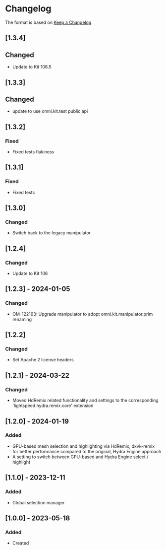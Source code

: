 ﻿# Changelog
The format is based on [Keep a Changelog](https://keepachangelog.com/en/1.0.0/).

## [1.3.4]
## Changed
- Update to Kit 106.5

## [1.3.3]
## Changed
- update to use omni.kit.test public api

## [1.3.2]
### Fixed
- Fixed tests flakiness

## [1.3.1]
### Fixed
- Fixed tests

## [1.3.0]
### Changed
- Switch back to the legacy manipulator

## [1.2.4]
### Changed
- Update to Kit 106

## [1.2.3] - 2024-01-05
### Changed
- OM-122163: Upgrade manipulator to adopt omni.kit.manipulator.prim renaming

## [1.2.2]
### Changed
- Set Apache 2 license headers

## [1.2.1] - 2024-03-22
### Changed
- Moved HdRemix related functionality and settings to the corresponding 'lightspeed.hydra.remix.core' extension

## [1.2.0] - 2024-01-19
### Added
- GPU-based mesh selection and highlighting via HdRemix, dxvk-remix
  for better performance compared to the original, Hydra Engine approach
- A setting to switch between GPU-based and Hydra Engine select / highlight

## [1.1.0] - 2023-12-11
### Added
- Global selection manager

## [1.0.0] - 2023-05-18
### Added
- Created
